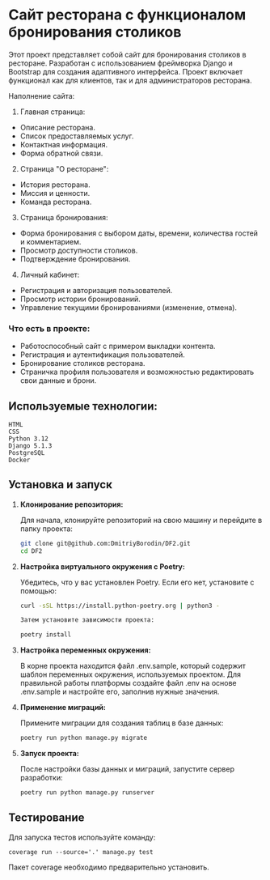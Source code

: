 # Сайт ресторана с функционалом бронирования столиков

Этот проект представляет собой сайт для бронирования столиков в ресторане. Разработан с использованием фреймворка Django и Bootstrap для создания
адаптивного интерфейса. Проект включает функционал как для клиентов, так и для
администраторов ресторана.

Наполнение сайта:
1. Главная страница:
- Описание ресторана.
- Список предоставляемых услуг.
- Контактная информация.
- Форма обратной связи.
2. Страница "О ресторане":
- История ресторана.
- Миссия и ценности.
- Команда ресторана.
3. Страница бронирования:
- Форма бронирования с выбором даты, времени, количества гостей и комментарием.
- Просмотр доступности столиков.
- Подтверждение бронирования.
4. Личный кабинет:
- Регистрация и авторизация пользователей.
- Просмотр истории бронирований.
- Управление текущими бронированиями (изменение, отмена).

### Что есть в проекте:

- Работоспособный сайт с примером выкладки контента.
- Регистрация и аутентификация пользователей.
- Бронирование столиков ресторана.
- Страничка профиля пользователя и возможностью редактировать свои данные и брони.


## Используемые технологии:

    HTML
    CSS
    Python 3.12
    Django 5.1.3
    PostgreSQL
    Docker

## Установка и запуск

1. **Клонирование репозитория:**

   Для начала, клонируйте репозиторий на свою машину и перейдите в папку проекта:
   ```bash
   git clone git@github.com:DmitriyBorodin/DF2.git
   cd DF2

2. **Настройка виртуального окружения с Poetry:**

   Убедитесь, что у вас установлен Poetry. Если его нет, установите с помощью:

    ```bash
    curl -sSL https://install.python-poetry.org | python3 -

    Затем установите зависимости проекта:

    poetry install

3. **Настройка переменных окружения:**

   В корне проекта находится файл .env.sample, который содержит шаблон
   переменных окружения, используемых проектом. Для
   правильной работы платформы создайте файл .env на основе .env.sample и
   настройте его, заполнив нужные значения.

4. **Применение миграций:**

   Примените миграции для создания таблиц в базе данных:

    ```bash
    poetry run python manage.py migrate

5. **Запуск проекта:**

   После настройки базы данных и миграций, запустите сервер разработки:

    ```bash
    poetry run python manage.py runserver

## Тестирование

Для запуска тестов используйте команду:

    coverage run --source='.' manage.py test

Пакет coverage необходимо предварительно установить.

